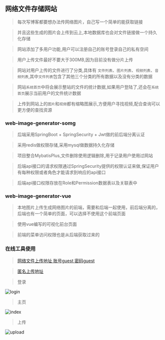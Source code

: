## 网络文件存储网站

> 每次写博客都要想办法传网络图片，自己写一个简单的能获取链接

> 并且这些生成的图片会上传到云上,本地数据库也会对文件链接做一个持久化存储

> 网站添加了多用户功能,用户可以注册自己的账号登录自己的私有空间

> 用户上传文件最好不要大于300MB,因为目前没有做分片上传

> 网站对用户上传的文件进行了分类,具体有 `文件列表`、`图片列表`、`视频列表`、`音频列表`,其中`文件列表`包含了其他三个分类的所有数据以及没有分类的数据

> 网站`系统首页`中将会展示整站的文件的统计数据,如果用户登陆了,还会在`系统首页`展示当前用户的文件统计数据

> 上传到网站上的`图片`和`视频`都有缩略图展示,方便用户寻找视频,配合查询可以更方便的查找资源


### web-image-generator-somg

> 后端采用SpringBoot + SpringSecurity + Jwt做的前后端分离认证

> 采用redis做权限存储,采用mysql做数据持久化存储

> 项目整合MybatisPlus,文件删除使用逻辑删除,用于记录用户使用过网站

> 后端api接口的请求权限通过SpringSecurity提供的权限认证来做,保证用户有每种权限或者角色才能请求到响应的api接口

> 后端api接口权限存放在Role和Permission数据表以及关联表中

### web-image-generator-vue

> 本地图片上传生成网络图片的前端，需要和后端一起使用，前后端分离的，后端也有一个简单的页面，可以选择不使用这个前端页面

> 使用vue编写的可视化前台页面

> 前端的菜单访问权限也是从后端获取过来的

### 在线工具使用
> [网络文件上传地址 账号guest 密码guest](http://nobibibi.top)

> [匿名上传地址](http://nobibibi.top:8888)

> 登录

![login](https://pub-pce.oss-cn-chengdu.aliyuncs.com/public/2023-03-26/518d3e3c173f4f7c96bd649ce1cac758.PNG)

> 主页

![index](https://pub-pce.oss-cn-chengdu.aliyuncs.com/public/2023-03-26/656d8bbca49348d2b648b116369c443f.PNG)

> 上传

![upload](https://pub-pce.oss-cn-chengdu.aliyuncs.com/public/2023-03-26/b9b52e4fff11437586d73d76ea75e653.PNG)


